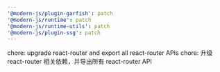 ```yaml
---
'@modern-js/plugin-garfish': patch
'@modern-js/runtime': patch
'@modern-js/runtime-utils': patch
'@modern-js/plugin-ssg': patch
---
```


chore: upgrade react-router and export all react-router APIs
chore: 升级 react-router 相关依赖，并导出所有 react-router API
